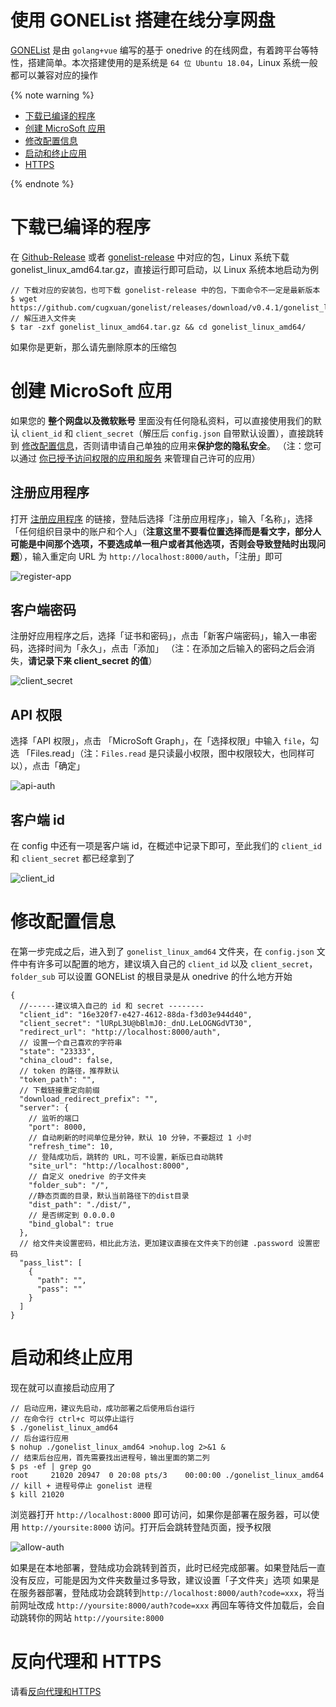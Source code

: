 # 使用 GONEList 搭建在线分享网盘

[GONEList](https://github.com/cugxuan/gonelist) 是由 `golang+vue` 编写的基于 onedrive 的在线网盘，有着跨平台等特性，搭建简单。本次搭建使用的是系统是 `64 位 Ubuntu 18.04`，Linux 系统一般都可以兼容对应的操作

{% note warning %}

- [下载已编译的程序](#下载已编译的程序)
- [创建 MicroSoft 应用](#创建-MicroSoft-应用)
- [修改配置信息](#修改配置信息)
- [启动和终止应用](#启动和终止应用)
- [HTTPS](#HTTPS)

{% endnote %}

# 下载已编译的程序

在 [Github-Release](https://github.com/cugxuan/gonelist/releases) 或者 [gonelist-release](https://gonelist.cugxuan.cn/#/gonelist-release) 中对应的包，Linux 系统下载 gonelist_linux_amd64.tar.gz，直接运行即可启动，以 Linux 系统本地启动为例

```
// 下载对应的安装包，也可下载 gonelist-release 中的包，下面命令不一定是最新版本
$ wget https://github.com/cugxuan/gonelist/releases/download/v0.4.1/gonelist_linux_amd64.tar.gz
// 解压进入文件夹
$ tar -zxf gonelist_linux_amd64.tar.gz && cd gonelist_linux_amd64/
```

如果你是更新，那么请先删除原本的压缩包

# 创建 MicroSoft 应用

如果您的 **整个网盘以及微软账号** 里面没有任何隐私资料，可以直接使用我们的默认 `client_id` 和 `client_secret`（解压后 `config.json` 自带默认设置），直接跳转到 [修改配置信息](#修改配置信息)，否则请申请自己单独的应用来**保护您的隐私安全**。
（注：您可以通过 [你已授予访问权限的应用和服务](https://account.live.com/consent/Manage) 来管理自己许可的应用）

## 注册应用程序

打开 [注册应用程序](https://portal.azure.com/#blade/Microsoft_AAD_RegisteredApps/ApplicationsListBlade) 的链接，登陆后选择「注册应用程序」，输入「名称」，选择「任何组织目录中的账户和个人」（**注意这里不要看位置选择而是看文字，部分人可能是中间那个选项，不要选成单一租户或者其他选项，否则会导致登陆时出现问题**），输入重定向 URL 为 `http://localhost:8000/auth`，「注册」即可

![register-app](./img/install/register-app.png)

## 客户端密码

注册好应用程序之后，选择「证书和密码」，点击「新客户端密码」，输入一串密码，选择时间为「永久」，点击「添加」
（注：在添加之后输入的密码之后会消失，**请记录下来 client_secret 的值**）

![client_secret](./img/install/client_secret.png)

## API 权限

选择「API 权限」，点击 「MicroSoft Graph」，在「选择权限」中输入 `file`，勾选 「Files.read」（注：`Files.read` 是只读最小权限，图中权限较大，也同样可以），点击「确定」

![api-auth](./img/install/api-auth.png)

## 客户端 id

在 config 中还有一项是客户端 id，在概述中记录下即可，至此我们的 `client_id` 和 `client_secret` 都已经拿到了

![client_id](./img/install/client_id.png)

# 修改配置信息

在第一步完成之后，进入到了 `gonelist_linux_amd64` 文件夹，在 `config.json` 文件中有许多可以配置的地方，建议填入自己的 `client_id` 以及 `client_secret`，`folder_sub` 可以设置 GONEList 的根目录是从 onedrive 的什么地方开始

```
{
  //------建议填入自己的 id 和 secret --------
  "client_id": "16e320f7-e427-4612-88da-f3d03e944d40",
  "client_secret": "lURpL3U@bBlmJ0:_dnU.LeLOGNGdVT30",
  "redirect_url": "http://localhost:8000/auth",
  // 设置一个自己喜欢的字符串
  "state": "23333",
  "china_cloud": false,
  // token 的路径，推荐默认
  "token_path": "",
  // 下载链接重定向前缀
  "download_redirect_prefix": "",
  "server": {
    // 监听的端口
    "port": 8000,
    // 自动刷新的时间单位是分钟，默认 10 分钟，不要超过 1 小时
    "refresh_time": 10,
    // 登陆成功后，跳转的 URL，可不设置，新版已自动跳转
    "site_url": "http://localhost:8000",
    // 自定义 onedrive 的子文件夹
    "folder_sub": "/",
    //静态页面的目录，默认当前路径下的dist目录
    "dist_path": "./dist/",
    // 是否绑定到 0.0.0.0
    "bind_global": true
  },
  // 给文件夹设置密码，相比此方法，更加建议直接在文件夹下的创建 .password 设置密码
  "pass_list": [
    {
      "path": "",
      "pass": ""
    }
  ]
}
```

# 启动和终止应用

现在就可以直接启动应用了

```
// 启动应用，建议先启动，成功部署之后使用后台运行
// 在命令行 ctrl+c 可以停止运行
$ ./gonelist_linux_amd64
// 后台运行应用
$ nohup ./gonelist_linux_amd64 >nohup.log 2>&1 &
// 结束后台应用，首先需要找出进程号，输出里面的第二列
$ ps -ef | grep go
root     21020 20947  0 20:08 pts/3    00:00:00 ./gonelist_linux_amd64
// kill + 进程号停止 gonelist 进程
$ kill 21020
```

浏览器打开 `http://localhost:8000` 即可访问，如果你是部署在服务器，可以使用 `http://yoursite:8000` 访问。打开后会跳转登陆页面，授予权限

![allow-auth](./img/install/allow-auth.png)

如果是在本地部署，登陆成功会跳转到首页，此时已经完成部署。如果登陆后一直没有反应，可能是因为文件夹数量过多导致，建议设置「子文件夹」选项
如果是在服务器部署，登陆成功会跳转到`http://localhost:8000/auth?code=xxx`，将当前网址改成 `http://yoursite:8000/auth?code=xxx` 再回车等待文件加载后，会自动跳转你的网站 `http://yoursite:8000`

# 反向代理和 HTTPS

请看[反向代理和HTTPS](reverse-https)